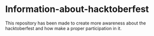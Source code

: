 # Information-about-hacktoberfest
This repository has been made to create more awareness about the hacktoberfest and how make a proper participation in it.
